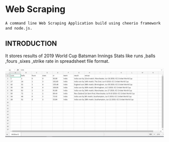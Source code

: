 # Web Scraping

    A command line Web Scraping Application build using cheerio framework and node.js.

## INTRODUCTION

It stores results of 2019 World Cup Batsman Innings Stats like runs ,balls ,fours ,sixes ,strike rate in spreadsheet file format.

<p align="center">
  <img src="./Project_Images/MS_Dhoni_Score_Stats.JPG"  
</p>
